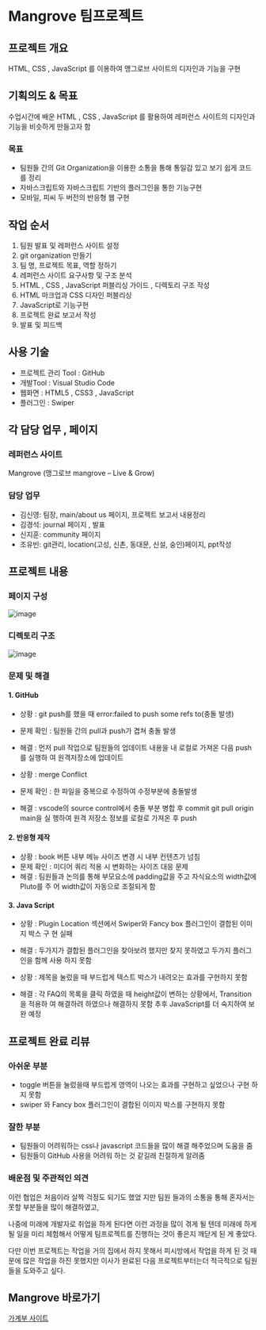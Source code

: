 # Mangrove 팀프로젝트 
## 프로젝트 개요 
HTML, CSS , JavaScript 를 이용하여 맹그로브 사이트의 디자인과 기능을 구현

## 기획의도 & 목표
수업시간에 배운 HTML , CSS , JavaScript 를 활용하여 레퍼런스 사이트의 디자인과 기능을 비슷하게 만들고자 함

### 목표
* 팀원들 간의 Git Organization을 이용한 소통을 통해 통일감 있고 보기 쉽게 코드를 정리
* 자바스크립트와 자바스크립트 기반의 플러그인을 통한 기능구현
* 모바일, 피씨 두 버전의 반응형 웹 구현

## 작업 순서
1. 팀원 발표 및 레퍼런스 사이트 설정
2. git organization 만들기
3. 팀 명, 프로젝트 목표, 역할 정하기
4. 레퍼런스 사이트 요구사항 및 구조 분석
5. HTML , CSS , JavaScript 퍼블리싱 가이드  , 디렉토리 구조 작성
6. HTML 마크업과 CSS 디자인 퍼블리싱
7. JavaScript로 기능구현
8. 프로젝트 완료 보고서 작성
9. 발표 및 피드백

## 사용 기술
* 프로젝트 관리 Tool : GitHub
* 개발Tool : Visual Studio Code
* 웹화면 : HTML5 , CSS3 , JavaScript
* 플러그인 : Swiper

## 각 담당 업무 , 페이지
### 레퍼런스 사이트
Mangrove (맹그로브 mangrove – Live & Grow)

### 담당 업무
* 김신영: 팀장, main/about us 페이지, 프로젝트 보고서 내용정리
* 김경석: journal 페이지 , 발표
* 신지훈: community 페이지
* 조유빈: git관리, location(고성, 신촌, 동대문, 신설, 숭인)페이지, ppt작성


## 프로젝트 내용
### 페이지 구성 
![image](https://github.com/kimgs1234/Mangrove/assets/142865411/4d9c2e70-85b3-4bc0-bc89-f9f94c2dc952) 

### 디렉토리 구조
![image](https://github.com/kimgs1234/Mangrove/assets/142865411/f7e153a5-c1b2-4d9e-b813-c243a4dbfa2a)

### 문제 및 해결
#### 1. GitHub
* 상황 : git push를 했을 때 error:failed to push some refs to(충돌 발생) 
* 문제 확인 : 팀원들 간의 pull과 push가 겹쳐 충돌 발생
* 해결 : 먼저 pull 작업으로 팀원들의 업데이트 내용을 내 로컬로 가져온 다음 push를 실행하
여 원격저장소에 업데이트

* 상황 : merge Conflict
* 문제 확인 : 한 파일을 중복으로 수정하여 수정부분에 충돌발생
* 해결 : vscode의 source control에서 충돌 부분 병합 후 commit git pull origin main을 실
행하여 원격 저장소 정보를 로컬로 가져온 후 push

#### 2. 반응형 제작
* 상황 : book 버튼 내부 메뉴 사이즈 변경 시 내부 컨텐츠가 넘침
* 문제 확인 : 미디어 쿼리 적용 시 변화하는 사이즈 대응 문제
* 해결 : 팀원들과 논의를 통해 부모요소에 padding값을 주고 자식요소의 width값에 Pluto를
주 어 width값이 자동으로 조절되게 함

#### 3. Java Script
* 상황 : Plugin Location 섹션에서 Swiper와 Fancy box 플러그인이 결합된 이미지 박스 구
현 실패
* 해결 : 두가지가 결합된 플러그인을 찾아보려 했지만 찾지 못하였고 두가지 플러그인을 함께
사용 하지 못함

* 상황 : 제목을 눌렀을 때 부드럽게 텍스트 박스가 내려오는 효과를 구현하지 못함
* 해결 : 각 FAQ의 목록을 클릭 하였을 때 height값이 변하는 상황에서, Transition을 적용하
여 해결하려 하였으나 해결하지 못함 추후 JavaScript를 더 숙지하여 보완 예정

## 프로젝트 완료 리뷰
### 아쉬운 부분
* toggle 버튼을 눌렀을때 부드럽게 영역이 나오는 효과를 구현하고 싶었으나 구현 하지 못함
* swiper 와 Fancy box 플러그인이 결합된 이미지 박스를 구현하지 못함

### 잘한 부분
* 팀원들이 어려워하는 css나 javascript 코드들을 많이 해결 해주었으며 도움을 줌
* 팀원들이 GitHub 사용을 어려워 하는 것 같길래 친절하게 알려줌

### 배운점 및 주관적인 의견
이런 협업은 처음이라 살짝 걱정도 되기도 했었 지만 팀원 들과의 소통을 통해 혼자서는 못할 부분들을 많이 해결하였고, <br>

나중에 미래에 개발자로 취업을 하게 된다면 이런 과정을 많이 겪게 될 텐데 미래에 하게 될 일을 미리 체험해서 어떻게 팀프로젝트를 진행하는 것이 좋은지 깨닫게 된 게 좋았다. <br>

다만 이번 프로젝트는 작업을 거의 집에서 하지 못해서 피시방에서 작업을 하게 된 것 때문에 많은 작업을 하진 못했지만 이사가 완료된 다음 프로젝트부터는더 적극적으로 팀원들을 도와주고 싶다. <br>

## Mangrove 바로가기 
<a href="https://port-0-accountlogin-hkty2alqemuiae.sel4.cloudtype.app/" target="_blank">가계부 사이트</a>
